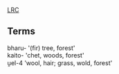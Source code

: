 [LRC](https://lrc.la.utexas.edu/lex/semantic/field/PW_WF)

## Terms
bharu-   '(fir) tree, forest'   
kaito-   'chet, woods, forest'   
u̯el-4   'wool, hair; grass, wold, forest'   

